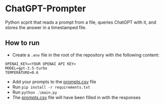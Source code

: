 # ChatGPT-Prompter

Python scprit that reads a prompt from a file, queries ChatGPT with it, and stores the answer in a timestamped file.

## How to run

- Create a `.env` file in the root of the repository with the following content:
```
OPENAI_KEY=<YOUR OPENAI API KEY>
MODEL=gpt-3.5-turbo
TEMPERATURE=0.6
```
- Add your prompts to the [prompts.csv](prompts.csv) file
- Run `pip install -r requirements.txt`
- Run `python .\main.py`
- The [prompts.csv](prompts.csv) file will have been filled in with the responses